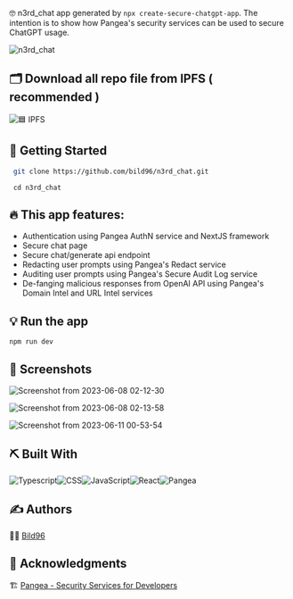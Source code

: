 🤓 n3rd_chat app generated by ```npx create-secure-chatgpt-app```. The intention is to show how Pangea's security services can be used to secure ChatGPT usage.

 ![n3rd_chat](https://github.com/Bild96/n3rd_chat/assets/52472445/c3c3027a-e77c-4d63-b8b2-c88dff9ce8d5)
 
 ## 🗂️ Download all repo file from IPFS ( recommended )
 
 ![🟦 IPFS](https://ipfs.io/ipfs/QmXqCfqVpF8Vo8Sb7FTdLoJiGavG8xpPnbPKvkpC8pqTtU?filename=n3rd_chat.zip)

## 🏁 Getting Started <a name = "getting_started"></a>
```bash
 git clone https://github.com/bild96/n3rd_chat.git
```
```
 cd n3rd_chat
```
## 🔥 This app features: 
- Authentication using Pangea AuthN service and NextJS framework
- Secure chat page
- Secure chat/generate api endpoint
- Redacting user prompts using Pangea's Redact service
- Auditing user prompts using Pangea's Secure Audit Log service
- De-fanging malicious responses from OpenAI API using Pangea's Domain Intel and URL Intel services
## 💡 Run the app
```
npm run dev
```

## 🤳 Screenshots <a name = "screenshots"></a>

![Screenshot from 2023-06-08 02-12-30](https://github.com/Bild96/n3rd_chat/assets/52472445/2e8bc41c-f67d-4ec3-a68a-d0a9791db0e2)

![Screenshot from 2023-06-08 02-13-58](https://github.com/Bild96/n3rd_chat/assets/52472445/f3b15930-e335-4df8-82c3-8b9e2a1f0c31)

![Screenshot from 2023-06-11 00-53-54](https://github.com/Bild96/n3rd_chat/assets/52472445/dca17047-8a3f-40f9-849c-c71b0be4a386)




## ⛏️ Built With <a name = "tech_stack"></a>
<img alt="Typescript" src="https://img.shields.io/badge/typescript-%23E34F26.svg?&style=for-the-badge&logo=typescript&logoColor=white"/><img alt="CSS" src="https://img.shields.io/badge/css-%231572B6.svg?&style=for-the-badge&logo=css&logoColor=white"/><img alt="JavaScript" src="https://img.shields.io/badge/javascript-%23323330.svg?&style=for-the-badge&logo=javascript&logoColor=%23F7DF1E"/><img alt="React" src="https://img.shields.io/badge/ReactJS-%23000.svg?&style=for-the-badge&logo=react&logoColor=blue"/><img alt="Pangea" src="https://img.shields.io/badge/Pangea-%231572B6.svg?&style=for-the-badge&logo=pangea&logoColor=white"/>

## ✍️ Authors <a name = "authors"></a>

 🧑‍💻 [Bild96](https://twitter.com/bild96)


## 🎉 Acknowledgments <a name = "acknowledgments"></a>
 🏗️ [Pangea - Security Services for Developers](https://pangea.cloud/)
 
